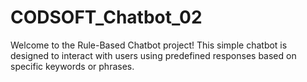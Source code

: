 # CODSOFT_Chatbot_02
Welcome to the Rule-Based Chatbot project! This simple chatbot is designed to interact with users using predefined responses based on specific keywords or phrases.
